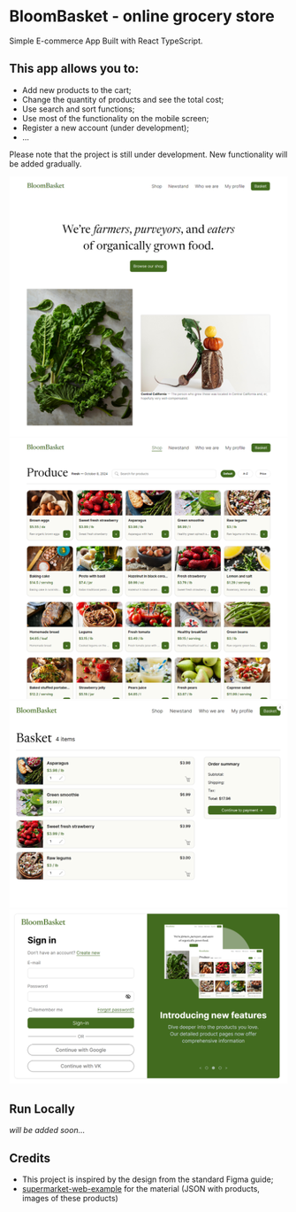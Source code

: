 # BloomBasket - online grocery store

Simple E-commerce App Built with React TypeScript.

## This app allows you to:
* Add new products to the cart;
* Change the quantity of products and see the total cost;
* Use search and sort functions;
* Use most of the functionality on the mobile screen;
* Register a new account (under development);
* ...

Please note that the project is still under development. New functionality will be added gradually.

<p align="center">
  <img src="src/data/images/screen-1.png">
  <img src="src/data/images/screen-2.png">
  <img src="src/data/images/screen-3.png">
  <img src="src/data/images/screen-4.png">
</p>

## Run Locally
_will be added soon..._

## Credits
* This project is inspired by the design from the standard Figma guide;
* [supermarket-web-example](https://github.com/wedeploy-examples/supermarket-web-example) for the material (JSON with products, images of these products)